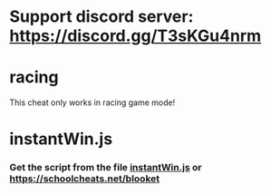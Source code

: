 # Support discord server: https://discord.gg/T3sKGu4nrm

# racing 

This cheat only works in racing game mode!

# instantWin.js

### Get the script from the file [instantWin.js](https://raw.githubusercontent.com/glixxzzy/blooket-hack/main/racing/instantWin.js) or https://schoolcheats.net/blooket
